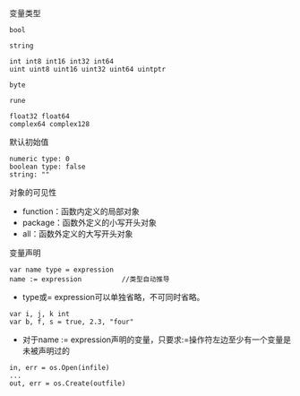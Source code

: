 变量类型

```
bool

string

int int8 int16 int32 int64
uint uint8 uint16 uint32 uint64 uintptr

byte

rune

float32 float64
complex64 complex128
```

默认初始值

```
numeric type: 0
boolean type: false
string: ""
```

对象的可见性

- function：函数内定义的局部对象
- package：函数外定义的小写开头对象
- all：函数外定义的大写开头对象

变量声明

```
var name type = expression
name := expression			//类型自动推导
```
- type或= expression可以单独省略，不可同时省略。

```
var i, j, k int
var b, f, s = true, 2.3, "four"
```
- 对于name := expression声明的变量，只要求:=操作符左边至少有一个变量是未被声明过的

```
in, err = os.Open(infile)
...
out, err = os.Create(outfile)
```

